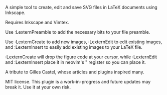 A simple tool to create, edit and save SVG files in LaTeX documents using Inkscape.

Requires Inkscape and Vimtex.

Use :LexternPreamble to add the necessary bits to your file preamble.

Use :LexternCreate to add new images, :LexternEdit to edit existing images, and :LexternInsert to easily add existing images to your LaTeX file.

:LexternCreate will drop the figure code at your cursor, while :LexternEdit and :LexternInsert place it in neovim's " register so you can place it.

A tribute to Gilles Castel, whose articles and plugins inspired many.

MIT license. This plugin is a work-in-progress and future updates may break it. Use it at your own risk.
